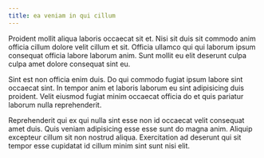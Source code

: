 ```yaml
---
title: ea veniam in qui cillum
---
```


Proident mollit aliqua laboris occaecat sit et. Nisi sit duis sit commodo anim officia cillum dolore velit cillum et sit. Officia ullamco qui qui laborum ipsum consequat officia labore laborum anim. Sunt mollit eu elit deserunt culpa culpa amet dolore consequat sint eu.

Sint est non officia enim duis. Do qui commodo fugiat ipsum labore sint occaecat sint. In tempor anim et laboris laborum eu sint adipisicing duis proident. Velit eiusmod fugiat minim occaecat officia do et quis pariatur laborum nulla reprehenderit.

Reprehenderit qui ex qui nulla sint esse non id occaecat velit consequat amet duis. Quis veniam adipisicing esse esse sunt do magna anim. Aliquip excepteur cillum sit non nostrud aliqua. Exercitation ad deserunt qui sit tempor esse cupidatat id cillum minim sint sunt nisi elit.